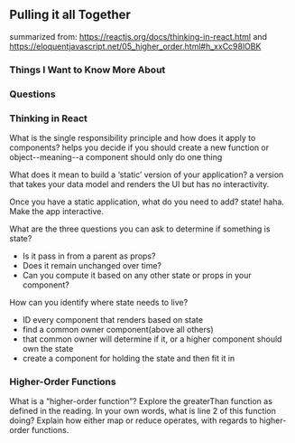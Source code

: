 ## Pulling it all Together
summarized from: https://reactjs.org/docs/thinking-in-react.html and https://eloquentjavascript.net/05_higher_order.html#h_xxCc98lOBK


### Things I Want to Know More About

### Questions

### Thinking in React

What is the single responsibility principle and how does it apply to components?
helps you decide if you should create a new function or object--meaning--a component should only do one thing

What does it mean to build a ‘static’ version of your application?
a version that takes your data model and renders the UI but has no interactivity. 

Once you have a static application, what do you need to add?
state! haha. Make the app interactive. 

What are the three questions you can ask to determine if something is state?
<ul>
<li>Is it pass in from a parent as props?</li>
<li>Does it remain unchanged over time?</li>
<li>Can you compute it based on any other state or props in your component?</li>
</ul>

How can you identify where state needs to live?
<ul>
<li>ID every component that renders based on state</li>
<li>find a common owner component(above all others)</li>
<li>that common owner will determine if it, or a higher component should own the state</li>
<li>create a component for holding the state and then fit it in </li>
</ul>

### Higher-Order Functions

What is a “higher-order function”?
Explore the greaterThan function as defined in the reading. In your own words, what is line 2 of this function doing?
Explain how either map or reduce operates, with regards to higher-order functions.